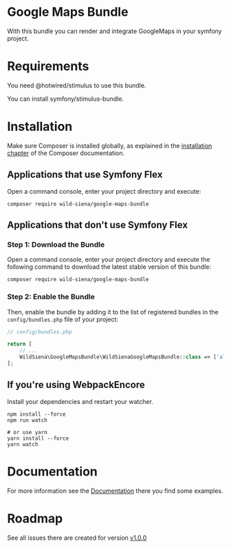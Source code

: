 Google Maps Bundle
==================
With this bundle you can render and integrate GoogleMaps in your symfony project.

Requirements
============

You need @hotwired/stimulus to use this bundle.

You can install symfony/stimulus-bundle.

Installation
============

Make sure Composer is installed globally, as explained in the
[installation chapter](https://getcomposer.org/doc/00-intro.md)
of the Composer documentation.

Applications that use Symfony Flex
----------------------------------

Open a command console, enter your project directory and execute:

```console
composer require wild-siena/google-maps-bundle
```

Applications that don't use Symfony Flex
----------------------------------------

### Step 1: Download the Bundle

Open a command console, enter your project directory and execute the
following command to download the latest stable version of this bundle:

```console
composer require wild-siena/google-maps-bundle
```

### Step 2: Enable the Bundle

Then, enable the bundle by adding it to the list of registered bundles
in the `config/bundles.php` file of your project:

```php
// config/bundles.php

return [
    // ...
    WildSiena\GoogleMapsBundle\WildSienaGoogleMapsBundle::class => ['all' => true],
];
```

If you're using WebpackEncore
-----------------------------
Install your dependencies and restart your watcher.
```console
npm install --force
npm run watch

# or use yarn
yarn install --force
yarn watch
```

Documentation
============
For more information see the [Documentation](./docs/index.md) there you find some examples.

Roadmap
=======
See all issues there are created for version [v1.0.0](https://github.com/Wild-Siena/google-maps-bundle/milestone/1)